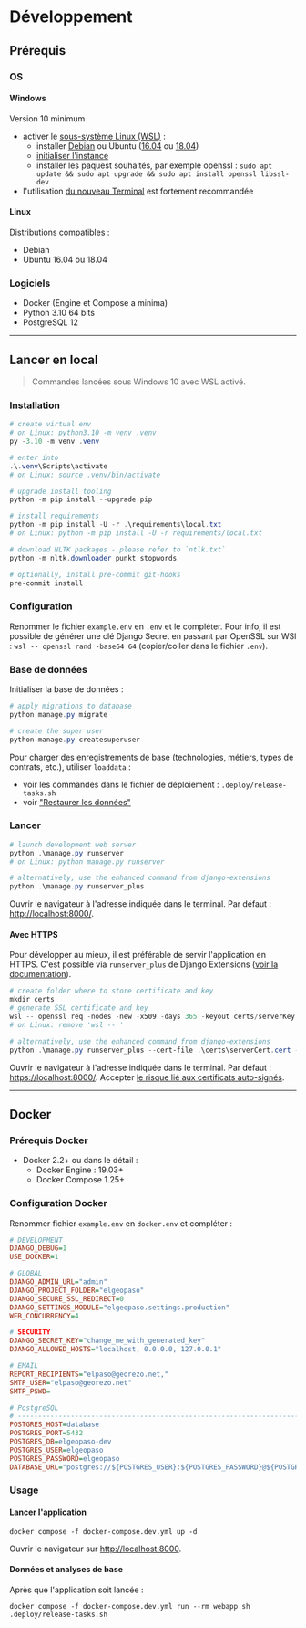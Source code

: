 # Développement

## Prérequis

### OS

#### Windows

Version 10 minimum

* activer le [sous-système Linux (WSL)](https://docs.microsoft.com/fr-fr/windows/wsl/install-win10) :
  * installer [Debian](https://www.microsoft.com/store/apps/9MSVKQC78PK6) ou Ubuntu ([16.04](https://www.microsoft.com/store/apps/9pjn388hp8c9) ou [18.04](https://www.microsoft.com/store/apps/9N9TNGVNDL3Q))
  * [initialiser l'instance](https://docs.microsoft.com/fr-fr/windows/wsl/initialize-distro)
  * installer les paquest souhaités, par exemple openssl : `sudo apt update && sudo apt upgrade && sudo apt install openssl libssl-dev`
* l'utilisation [du nouveau Terminal](https://www.microsoft.com/fr-fr/p/windows-terminal-preview/9n0dx20hk701?activetab=pivot:overviewtab) est fortement recommandée

#### Linux

Distributions compatibles :

* Debian
* Ubuntu 16.04 ou 18.04

### Logiciels

* Docker (Engine et Compose a minima)
* Python 3.10 64 bits
* PostgreSQL 12

----

## Lancer en local

> Commandes lancées sous Windows 10 avec WSL activé.

### Installation

```powershell
# create virtual env
# on Linux: python3.10 -m venv .venv
py -3.10 -m venv .venv

# enter into
.\.venv\Scripts\activate
# on Linux: source .venv/bin/activate

# upgrade install tooling
python -m pip install --upgrade pip

# install requirements
python -m pip install -U -r .\requirements\local.txt
# on Linux: python -m pip install -U -r requirements/local.txt

# download NLTK packages - please refer to `ntlk.txt`
python -m nltk.downloader punkt stopwords

# optionally, install pre-commit git-hooks
pre-commit install
```

### Configuration

Renommer le fichier `example.env` en `.env` et le compléter. Pour info, il est possible de générer une clé Django Secret en passant par OpenSSL sur WSl : `wsl -- openssl rand -base64 64` (copier/coller dans le fichier `.env`).

### Base de données

Initialiser la base de données :

```powershell
# apply migrations to database
python manage.py migrate

# create the super user
python manage.py createsuperuser
```

Pour charger des enregistrements de base (technologies, métiers, types de contrats, etc.), utiliser `loaddata` :

* voir les commandes dans le fichier de déploiement : `.deploy/release-tasks.sh`
* voir ["Restaurer les données"](backup#restaurer-1)

### Lancer

```powershell
# launch development web server
python .\manage.py runserver
# on Linux: python manage.py runserver

# alternatively, use the enhanced command from django-extensions
python .\manage.py runserver_plus
```

Ouvrir le navigateur à l'adresse indiquée dans le terminal. Par défaut : <http://localhost:8000/>.

#### Avec HTTPS

Pour développer au mieux, il est préférable de servir l'application en HTTPS. C'est possible via `runserver_plus` de Django Extensions ([voir la documentation](https://django-extensions.readthedocs.io/en/latest/runserver_plus.html#ssl)).

```powershell
# create folder where to store certificate and key
mkdir certs
# generate SSL certificate and key
wsl -- openssl req -nodes -new -x509 -days 365 -keyout certs/serverKey.key -out certs/serverCert.cert
# on Linux: remove 'wsl -- '

# alternatively, use the enhanced command from django-extensions
python .\manage.py runserver_plus --cert-file .\certs\serverCert.cert --key-file .\certs\serverKey.key
```

Ouvrir le navigateur à l'adresse indiquée dans le terminal. Par défaut : <https://localhost:8000/>. Accepter [le risque lié aux certificats auto-signés](https://support.mozilla.org/fr/kb/comment-regler-codes-erreur-securite-sur-sites-securises?as=u&utm_source=inproduct#w_certificats-auto-signaes).

----

## Docker

### Prérequis Docker

* Docker 2.2+ ou dans le détail :
  * Docker Engine : 19.03+
  * Docker Compose 1.25+

### Configuration Docker

Renommer fichier `example.env` en `docker.env` et compléter :

```ini
# DEVELOPMENT
DJANGO_DEBUG=1
USE_DOCKER=1

# GLOBAL
DJANGO_ADMIN_URL="admin"
DJANGO_PROJECT_FOLDER="elgeopaso"
DJANGO_SECURE_SSL_REDIRECT=0
DJANGO_SETTINGS_MODULE="elgeopaso.settings.production"
WEB_CONCURRENCY=4

# SECURITY
DJANGO_SECRET_KEY="change_me_with_generated_key"
DJANGO_ALLOWED_HOSTS="localhost, 0.0.0.0, 127.0.0.1"

# EMAIL
REPORT_RECIPIENTS="elpaso@georezo.net,"
SMTP_USER="elpaso@georezo.net"
SMTP_PSWD=

# PostgreSQL
# ------------------------------------------------------------------------------
POSTGRES_HOST=database
POSTGRES_PORT=5432
POSTGRES_DB=elgeopaso-dev
POSTGRES_USER=elgeopaso
POSTGRES_PASSWORD=elgeopaso
DATABASE_URL="postgres://${POSTGRES_USER}:${POSTGRES_PASSWORD}@${POSTGRES_HOST}:${POSTGRES_PORT}/${POSTGRES_DB}"
```

### Usage

#### Lancer l'application

```shell
docker compose -f docker-compose.dev.yml up -d
```

Ouvrir le navigateur sur <http://localhost:8000>.

#### Données et analyses de base

Après que l'application soit lancée :

```shell
docker compose -f docker-compose.dev.yml run --rm webapp sh .deploy/release-tasks.sh
```
